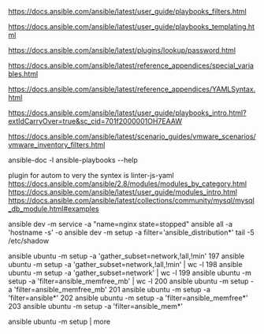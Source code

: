 https://docs.ansible.com/ansible/latest/user_guide/playbooks_filters.html

https://docs.ansible.com/ansible/latest/user_guide/playbooks_templating.html

https://docs.ansible.com/ansible/latest/plugins/lookup/password.html
 
https://docs.ansible.com/ansible/latest/reference_appendices/special_variables.html

https://docs.ansible.com/ansible/latest/reference_appendices/YAMLSyntax.html


https://docs.ansible.com/ansible/latest/user_guide/playbooks_intro.html?extIdCarryOver=true&sc_cid=701f2000001OH7EAAW

https://docs.ansible.com/ansible/latest/scenario_guides/vmware_scenarios/vmware_inventory_filters.html

ansible-doc -l
ansible-playbooks --help

plugin for autom to very the syntex is linter-js-yaml
https://docs.ansible.com/ansible/2.8/modules/modules_by_category.html
https://docs.ansible.com/ansible/latest/user_guide/modules_intro.html
https://docs.ansible.com/ansible/latest/collections/community/mysql/mysql_db_module.html#examples

ansible dev -m service -a "name=nginx state=stopped"
ansible all -a 'hostname -s' -o
ansible dev -m setup -a filter='ansible_distribution*'
tail -5 /etc/shadow



ansible ubuntu -m setup -a 'gather_subset=network,!all,!min'
  197  ansible ubuntu -m setup -a 'gather_subset=network,!all,!min' | wc -l
  198  ansible ubuntu -m setup -a 'gather_subset=network' | wc -l
  199  ansible ubuntu -m setup -a 'filter=ansible_memfree_mb' | wc -l
  200  ansible ubuntu -m setup -a 'filter=ansible_memfree_mb'
  201  ansible ubuntu -m setup -a 'filter=ansible*'
  202  ansible ubuntu -m setup -a 'filter=ansible_memfree*'
  203  ansible ubuntu -m setup -a 'filter=ansible_mem*'
  
  ansible ubuntu -m setup | more
